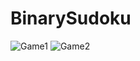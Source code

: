 # BinarySudoku
![Game1](https://github.com/YunusM235/BinarySudoku/game1.png?raw=true)
![Game2](https://github.com/YunusM235/BinarySudoku/game2.png?raw=true)
